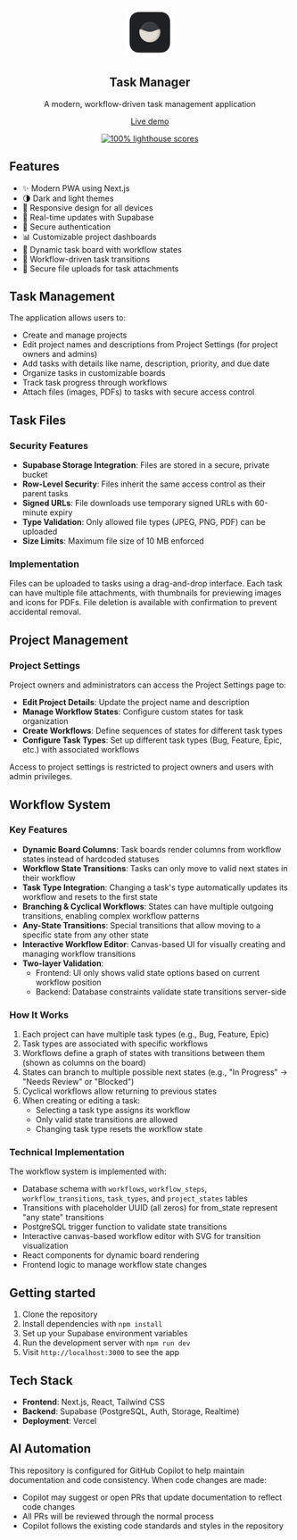 <p align="center">
	<img alt="Task Manager" src="public/images/icon-512.png" width="90">
	<h2 align="center">Task Manager</h2>
</p>

<p align="center">A modern, workflow-driven task management application</p>

<p align="center">
	<a href="https://task-manager-demo.vercel.app">Live demo</a>
</p>

<p align="center">
	<a href="https://web.dev/measure">
		<img alt="100% lighthouse scores" src="https://img.shields.io/badge/lighthouse-100%25-845EF7.svg?logo=lighthouse&logoColor=white&style=flat-square" />
	</a>
</p>

## Features

- ✨ Modern PWA using Next.js
- 🌗 Dark and light themes
- 📱 Responsive design for all devices
- 🔄 Real-time updates with Supabase
- 🔐 Secure authentication
- 📊 Customizable project dashboards
- 🚀 Dynamic task board with workflow states
- 🔄 Workflow-driven task transitions
- 📎 Secure file uploads for task attachments

## Task Management

The application allows users to:

- Create and manage projects
- Edit project names and descriptions from Project Settings (for project owners and admins)
- Add tasks with details like name, description, priority, and due date
- Organize tasks in customizable boards
- Track task progress through workflows
- Attach files (images, PDFs) to tasks with secure access control

## Task Files

### Security Features

- **Supabase Storage Integration**: Files are stored in a secure, private bucket
- **Row-Level Security**: Files inherit the same access control as their parent tasks
- **Signed URLs**: File downloads use temporary signed URLs with 60-minute expiry
- **Type Validation**: Only allowed file types (JPEG, PNG, PDF) can be uploaded
- **Size Limits**: Maximum file size of 10 MB enforced

### Implementation

Files can be uploaded to tasks using a drag-and-drop interface. Each task can have multiple file attachments, with thumbnails for previewing images and icons for PDFs. File deletion is available with confirmation to prevent accidental removal.

## Project Management

### Project Settings

Project owners and administrators can access the Project Settings page to:

- **Edit Project Details**: Update the project name and description
- **Manage Workflow States**: Configure custom states for task organization
- **Create Workflows**: Define sequences of states for different task types
- **Configure Task Types**: Set up different task types (Bug, Feature, Epic, etc.) with associated workflows

Access to project settings is restricted to project owners and users with admin privileges.

## Workflow System

### Key Features

- **Dynamic Board Columns**: Task boards render columns from workflow states instead of hardcoded statuses
- **Workflow State Transitions**: Tasks can only move to valid next states in their workflow
- **Task Type Integration**: Changing a task's type automatically updates its workflow and resets to the first state
- **Branching & Cyclical Workflows**: States can have multiple outgoing transitions, enabling complex workflow patterns
- **Any-State Transitions**: Special transitions that allow moving to a specific state from any other state
- **Interactive Workflow Editor**: Canvas-based UI for visually creating and managing workflow transitions
- **Two-layer Validation**:
  - Frontend: UI only shows valid state options based on current workflow position
  - Backend: Database constraints validate state transitions server-side

### How It Works

1. Each project can have multiple task types (e.g., Bug, Feature, Epic)
2. Task types are associated with specific workflows
3. Workflows define a graph of states with transitions between them (shown as columns on the board)
4. States can branch to multiple possible next states (e.g., "In Progress" → "Needs Review" or "Blocked")
5. Cyclical workflows allow returning to previous states
6. When creating or editing a task:
   - Selecting a task type assigns its workflow
   - Only valid state transitions are allowed
   - Changing task type resets the workflow state

### Technical Implementation

The workflow system is implemented with:

- Database schema with `workflows`, `workflow_steps`, `workflow_transitions`, `task_types`, and `project_states` tables
- Transitions with placeholder UUID (all zeros) for from_state represent "any state" transitions
- PostgreSQL trigger function to validate state transitions
- Interactive canvas-based workflow editor with SVG for transition visualization
- React components for dynamic board rendering
- Frontend logic to manage workflow state changes

## Getting started

1. Clone the repository
2. Install dependencies with `npm install`
3. Set up your Supabase environment variables
4. Run the development server with `npm run dev`
5. Visit `http://localhost:3000` to see the app

## Tech Stack

- **Frontend**: Next.js, React, Tailwind CSS
- **Backend**: Supabase (PostgreSQL, Auth, Storage, Realtime)
- **Deployment**: Vercel

## AI Automation

This repository is configured for GitHub Copilot to help maintain documentation and code consistency. When code changes are made:

- Copilot may suggest or open PRs that update documentation to reflect code changes
- All PRs will be reviewed through the normal process
- Copilot follows the existing code standards and styles in the repository
